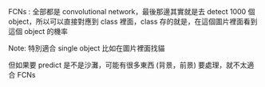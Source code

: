 FCNs : 全部都是 convolutional network，最後那邊其實就是去 detect 1000 個 object，所以可以直接對應到 class 裡面，class 存的就是，在這個圖片裡面看到這個 object 的機率 

Note: 特別適合 single object 比如在圖片裡面找貓

但如果要 predict 是不是沙灘，可能有很多東西 (背景，前景) 要處理，就不太適合 FCNs